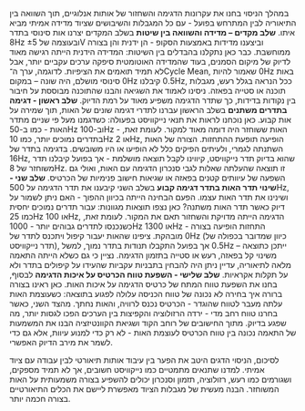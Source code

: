 במהלך הניסוי בחנו את עקרונות הדגימה והשחזור של אותות אנלוגיים, תוך השוואה בין התיאוריה לבין המתרחש בפועל - עם כל המגבלות והשיבושים שציוד מדידה אמיתי מביא איתו.
**שלב מקדים – מדידה והשוואה בין שיטות**
בשלב המקדים יצרנו אות סינוסי בתדר 8Hz ובעוצמה של ±5V וביצענו מדידות באמצעות הסקופ - הן ידנית והן בצורה ממוחשבת. כבר כאן נתקלנו בהבדלים בין השיטות: המדידה הידנית הייתה רגישה מאוד לדיוק של מיקום הסמנים, בעוד שהמדידה האוטומטית סיפקה ערכים עקביים יותר, אבל לא תמיד תואמים את הציפיות. לדוגמה, ערך ה־Cycle Mean, שאמור להיות ‎0Hz באות סינוסי מושלם, היה שונה – במקום ‎0Hz קיבלנו ‎0.5Hz, ככל הנראה בגלל רעש, מגבלות תוכנה או סטייה בפאזה. ניסינו לאמוד את השגיאה והבנו שהתוכנה מבוססת על חיבור בין נקודות בדידות, כך שתדר הדגימה משפיע מאוד על רמת הדיוק.
**שלב ראשון - דגימה בתדרים משתנים**
בשלב הראשון עברנו לתדרי דגימה שונים של האות, תוך שמירה על אות קבוע. כאן נוכחנו לראות את תנאי נייקוויסט בפעולה: כשדגמנו מעל פי שניים מתדר האות - כמו ב-50Hz וב-100Hz - האות ששוחזר היה דומה מאוד למקור. לעומת זאת, בתדרים נמוכים יותר, כמו 10Hz או 2Hz, הופיעה תופעת ההתחזות. הצורה של האות השתנתה לגמרי, ולעיתים הפיקים כלל לא הופיעו או היו משובשים. בדגימה בתדר של 16Hz, שהוא בדיוק תדר נייקוויסט, קיווינו לקבל תוצאה מושלמת - אך בפועל קיבלנו תדר משוחזר של 8Hz. זו תוצאה שהעלתה שאלות לגבי סנכרון הדגימה עם האות, ואולי גם השפעה של עיוותים קטנים בפאזה או שגיאות חישוב פנימיות של הכרטיס.
**שלב שני - שינוי תדר האות בתדר דגימה קבוע**
בשלב השני קיבענו את תדר הדגימה על 500Hz, ושינינו את תדר האות עצמו. הפעם הבחינה הייתה בכיוון ההפוך - האם ניתן לשמור על דיוק כאשר תדר האות משתנה? כאן נצפו תוצאות מגוונות: עבור תדרים נמוכים יחסית כמו 25Hz או 100Hz, הדגימה הייתה מדויקת והשחזור תאם את המקור. לעומת זאת, כשנכנסו לתדרים גבוהים יותר - 1000Hz או 1300Hz - התחזות הופיעה בצורה מובהקת. ציפינו שהאות יעבור קיפול ויתכנס לתדר של ‎0Hz (כיוון שמדובר בכפולה של תדר נייקוויסט), אך בפועל התקבלו תנודות בתדר נמוך, למשל ‎0.5Hz – ייתכן כתוצאה משינוי קל בפאזה, רעש או סטייה בתזמון הדגימה. נציין כי גם כשלא הייתה התאמה מלאה לתיאוריה, עדיין ניתן היה להבחין בתבניות עקביות שהעידו על קיפולים בתדר ולא על תקלות אקראיות.
**שלב שלישי - השפעת טווח הכרטיס על איכות הדגימה**
לבסוף, בחנו את השפעת טווח המתח של כרטיס הדגימה על איכות האות. כאן ראינו בצורה ברורה איך בחירה לא נכונה של טווח הכניסה עלולה לפגוע בתוצאה: כשעוצמת האות עלתה מעבר לטווח שהוגדר - הכרטיס נכנס לרוויה, והאות נחתך. מהצד השני, כאשר בחרנו טווח רחב מדי - ירדה הרזולוציה והקפיצות בין הערכים הפכו לגסות יותר, מה שפגע בדיוק. מתוך החישובים של רוחב הקוד ושגיאת הקוונטיזציה הבנו את המשמעות של התאמה נכונה בין טווח הכרטיס לעוצמת האות - לא רק כדי למנוע עיוות, אלא גם כדי לשמר את מירב הדיוק האפשרי.

לסיכום, הניסוי הדגים היטב את הפער בין עיבוד אותות תיאורטי לבין עבודה עם ציוד אמיתי. למדנו שתנאים מתמטיים כמו נייקוויסט חשובים, אך לא תמיד מספקים, ושגורמים כמו רעש, רזולוציה, תזמון וסנכרון יכולים להשפיע בצורה משמעותית על האות המשוחזר. הבנה מעשית של מגבלות הציוד מאפשרת ליישם את הכלים התיאורטיים בצורה חכמה יותר.